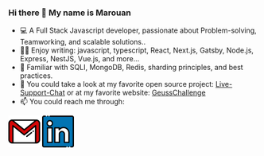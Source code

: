 ### Hi there 👋 My name is Marouan
- 💻 A Full Stack Javascript developer, passionate about Problem-solving, Teamworking, and scalable solutions..
- 👨‍💻 Enjoy writing: javascript, typescript, React, Next.js, Gatsby, Node.js, Express, NestJS, Vue.js, and more...
- 💾 Familiar with SQLI, MongoDB, Redis, sharding principles, and best practices.
- 🔭 You could take a look at my favorite open source project: [Live-Support-Chat](https://github.com/AhminaMar1/LS-Chat) or at my favorite website: [GeussChallenge](https://github.com/AhminaMar1/LS-Chat)
- 📫 You could reach me through:

[![my gmail](./gmail.png)](mailto:AhminaMar1@gmail.com) [![my linkedin](./linkedin.png)](https://www.linkedin.com/in/ahminamar1/)
